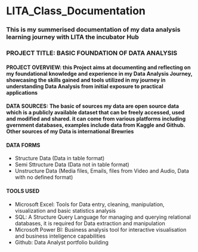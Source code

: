 # LITA_Class_Documentation

### This is my summerised documentation of my data analysis learning journey with LITA the incubator Hub
                                                                                                                                    
### PROJECT TITLE: BASIC FOUNDATION OF DATA ANALYSIS

#### PROJECT OVERVIEW: this Project aims at documenting and reflecting on my foundational knowledge and experience in my Data Analysis Journey, showcasing the skills gained and tools utilized in my journey in understanding Data Analysis from initial exposure to practical applications

#### DATA SOURCES: The basic of sources my data are open source data which is a publicly available dataset that can be freely accessed, used and modified and shared. it can come from various platforms including gvernment databases, examples include data from Kaggle and Github. Other sources of my Data is international Brewries

#### DATA FORMS
- Structure Data (Data in table format)
- Semi Sttructure Data (Data not in table format)
- Unstructure Data (Media files, Emails, files from Video and Audio, Data with no defined format)

#### TOOLS USED
- Microsoft Excel: Tools for Data entry, cleaning, manipulation, visualization and basic statistics analysis
- SQL: A Structure Query Language for managing and querying relational databases, it is required for Data extraction  and manipulation
- Microsoft Power BI: Business analysis tool for interactive visualisation and business inteligence capabilities
- Github: Data Analyst portfolio building


